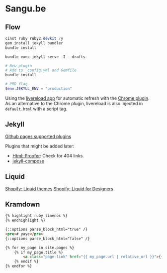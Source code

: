 Sangu.be
========

## Flow

```powershell
cinst ruby ruby2.devkit /y
gem install jekyll bundler
bundle install

bundle exec jekyll serve -I --drafts

# New plugin
# Add to _config.yml and Gemfile
bundle install

# PRD flag
$env:JEKYLL_ENV = "production"
```

Using the [livereload app](http://livereload.com/) for automatic refresh
with the [Chrome plugin](https://chrome.google.com/webstore/detail/livereload/jnihajbhpnppcggbcgedagnkighmdlei?hl=en).  
As an alternative to the Chrome plugin, livereload is also injected in `default.html` with a script tag.


## Jekyll

[Github pages supported plugins](https://pages.github.com/versions)

Plugins that might be added later:  
- [Html::Proofer](https://github.com/gjtorikian/html-proofer): Check for 404 links.
- [jekyll-compose](https://github.com/jekyll/jekyll-compose)


Liquid
------

[Shopify: Liquid themes](https://help.shopify.com/themes/liquid)
[Shopify: Liquid for Designers](https://github.com/Shopify/liquid/wiki/Liquid-for-Designers)


Kramdown
--------

```md
{% highlight ruby linenos %}
{% endhighlight %}

{::options parse_block_html="true" /}
<pre># yaye</pre>
{::options parse_block_html="false" /}

{% for my_page in site.pages %}
	{% if my_page.title %}
		<a class="page-link" href="{{ my_page.url | relative_url }}">{{ my_page.title | escape }}</a>
	{% endif %}
{% endfor %}
```
